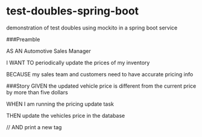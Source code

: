 # test-doubles-spring-boot
demonstration of test doubles using mockito in a spring boot service


###Preamble

AS AN Automotive Sales Manager

I WANT TO periodically update the prices of my inventory

BECAUSE my sales team and customers need to have accurate pricing info

###Story
GIVEN the updated vehicle price is different from the current price by more than five dollars

WHEN I am running the pricing update task

THEN update the vehicles price in the database

// AND print a new tag